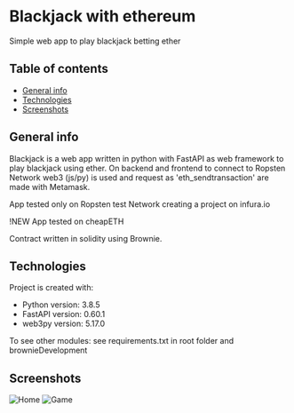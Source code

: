 # Blackjack with ethereum

Simple web app to play blackjack betting ether

## Table of contents
* [General info](#general-info)
* [Technologies](#technologies)
* [Screenshots](#screenshots)

## General info
Blackjack is a web app written in python with FastAPI as web framework to play blackjack using ether.
On backend and frontend to connect to Ropsten Network web3 (js/py) is used and request as 'eth_sendtransaction' are made with Metamask.

App tested only on Ropsten test Network creating a project on infura.io

!NEW App tested on cheapETH

Contract written in solidity using Brownie.

## Technologies
Project is created with: 
* Python version: 3.8.5
* FastAPI version: 0.60.1
* web3py version: 5.17.0


To see other modules: see requirements.txt in root folder and brownieDevelopment

## Screenshots
![Home](https://github.com/raffobaffobuffo/blackjack/blob/eda41a5cbd4bafc090d29f285e3bc04487ce6f5d/screenshots/home.png)
![Game](https://github.com/raffobaffobuffo/blackjack/blob/eda41a5cbd4bafc090d29f285e3bc04487ce6f5d/screenshots/game.png)
